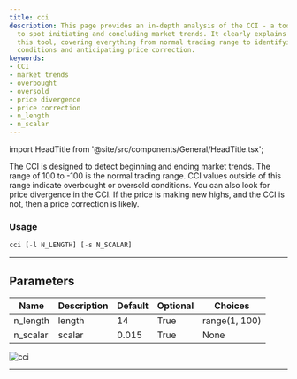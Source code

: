 ```yaml
---
title: cci
description: This page provides an in-depth analysis of the CCI - a tool designed
  to spot initiating and concluding market trends. It clearly explains how to utilize
  this tool, covering everything from normal trading range to identifying oversold
  conditions and anticipating price correction.
keywords:
- CCI
- market trends
- overbought
- oversold
- price divergence
- price correction
- n_length
- n_scalar
---
```


import HeadTitle from '@site/src/components/General/HeadTitle.tsx';

<HeadTitle title="cci - Ta - Crypto - Reference | OpenBB Terminal Docs" />

The CCI is designed to detect beginning and ending market trends. The range of 100 to -100 is the normal trading range. CCI values outside of this range indicate overbought or oversold conditions. You can also look for price divergence in the CCI. If the price is making new highs, and the CCI is not, then a price correction is likely.

### Usage

```python
cci [-l N_LENGTH] [-s N_SCALAR]
```

---

## Parameters

| Name | Description | Default | Optional | Choices |
| ---- | ----------- | ------- | -------- | ------- |
| n_length | length | 14 | True | range(1, 100) |
| n_scalar | scalar | 0.015 | True | None |

![cci](https://user-images.githubusercontent.com/46355364/154310079-808803ca-26dd-4d45-8a02-17e51230bf2d.png)

---
